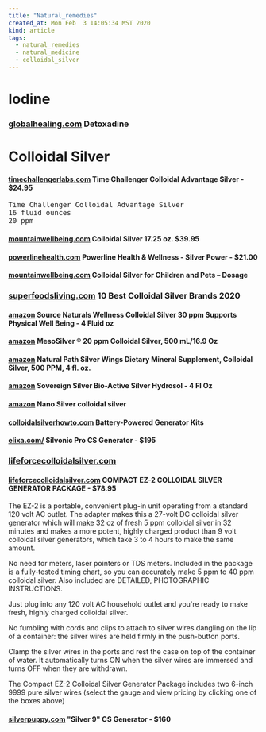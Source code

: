 ```yaml
---
title: "Natural_remedies"
created_at: Mon Feb  3 14:05:34 MST 2020
kind: article
tags:
  - natural_remedies
  - natural_medicine
  - colloidal_silver
---
```


<h1>Iodine</h1>

<h3>
  <a href="https://globalhealing.com/nascent-iodine-detoxadine" target="_blank">globalhealing.com</a>
  Detoxadine
</h3>

<h1>Colloidal Silver</h1>

<h4>
  <a href="http://timechallengerlabs.com/time-challenger-colloidal-advantage-silver-16-oz/" target="_blank">timechallengerlabs.com</a>
  Time Challenger Colloidal Advantage Silver - $24.95
</h4>
<pre>
Time Challenger Colloidal Advantage Silver
16 fluid ounces
20 ppm
</pre>

<h4>
  <a href="https://mountainwellbeing.com/shop/colloidal-silver/" target="_blank">mountainwellbeing.com</a>
  Colloidal Silver 17.25 oz. $39.95
</h4>

<h4>
  <a href="https://www.powerlinehealth.com/silver-power/" target="_blank">powerlinehealth.com</a>
  Powerline Health & Wellness - Silver Power - $21.00
</h4>

<h4>
  <a href="https://mountainwellbeing.com/colloidal-silver-for-children-and-pets/" target="_blank">mountainwellbeing.com</a>
  Colloidal Silver for Children and Pets – Dosage
</h4>

<h3>
  <a href="https://superfoodsliving.com/top-10-colloidal-silver-brands" target="_blank">superfoodsliving.com</a>
  10 Best Colloidal Silver Brands 2020
</h3>
<h4>
  <a href="https://www.amazon.com/Source-Naturals-Wellness-Colloidal-Silver/dp/B0007LA3DG" target="_blank">amazon</a>
  Source Naturals Wellness Colloidal Silver 30 ppm Supports Physical Well Being - 4 Fluid oz
</h4>

<h4>
  <a href="https://www.amazon.com/MesoSilver-Colloidal-Silver-500-16-9/dp/B001064XCY" target="_blank">amazon</a>
  MesoSilver ® 20 ppm Colloidal Silver, 500 mL/16.9 Oz
</h4>

<h4>
  <a href="https://www.amazon.com/Natural-Path-Silver-Wings-Supplement/dp/B000BSZBHS" target="_blank">amazon</a>
  Natural Path Silver Wings Dietary Mineral Supplement, Colloidal Silver, 500 PPM, 4 fl. oz. 
</h4>

<h4>
  <a href="https://www.amazon.com/Sovereign-Silver-Bio-Active-Hydrosol-Supplement/dp/B000OA6Z6O" target="_blank">amazon</a>
  Sovereign Silver Bio-Active Silver Hydrosol - 4 Fl Oz
</h4>

<h4>
  <a href="https://www.amazon.com/dp/B00JQ61YD6/" target="_blank">amazon</a>
  Nano Silver colloidal silver 
</h4>

<h4>
  <a href="http://colloidalsilverhowto.com/battery_generators/default.html" target="_blank">colloidalsilverhowto.com</a>
  Battery-Powered Generator Kits
</h4>

<h4>
  <a href="https://www.elixa.com/shop/silvonic/" target="_blank">elixa.com/</a>
  Silvonic Pro CS Generator - $195
</h4>

<h3>
  <a href="https://lifeforcecolloidalsilver.com/" target="_blank">lifeforcecolloidalsilver.com</a>
</h3>
<h4>
  <a href="https://lifeforcecolloidalsilver.com/compact-ez-2-colloidal-silver-generator-package/" target="_blank">lifeforcecolloidalsilver.com</a>
  COMPACT EZ-2 COLLOIDAL SILVER GENERATOR PACKAGE - $78.95
</h4>
The EZ-2 is a portable, convenient plug-in unit operating from a standard
120 volt AC outlet. The adapter makes this a 27-volt DC colloidal
silver generator which will make 32 oz of fresh 5 ppm colloidal silver
in 32 minutes and makes a more potent, highly charged product than 9
volt colloidal silver generators, which take 3 to 4 hours to make the
same amount.

No need for meters, laser pointers or TDS meters. Included in the package
is a fully-tested timing chart, so you can accurately make 5 ppm to 40 ppm
colloidal silver. Also included are DETAILED, PHOTOGRAPHIC INSTRUCTIONS.

Just plug into any 120 volt AC household outlet and you're ready to make
fresh, highly charged colloidal silver.

No fumbling with cords and clips to attach to silver wires dangling
on the lip of a container: the silver wires are held firmly in the
push-button ports.

Clamp the silver wires in the ports and rest the case on top of the
container of water. It automatically turns ON when the silver wires are
immersed and turns OFF when they are withdrawn.

The Compact EZ-2 Colloidal Silver Generator Package includes two 6-inch
9999 pure silver wires (select the gauge and view pricing by clicking
one of the boxes above)

<h4>
  <a href="https://silverpuppy.com/product/products/silver-9-cs-generator" target="_blank">silverpuppy.com</a>
  "Silver 9" CS Generator - $160
</h4>

<!--
html boilerplate fragments
<a href="" target="_blank"></a>
<a name=""></a>
<img src="" width="400px">
<ul>
  <li></li>
  <li><a href="" target="_blank"></a></li>
</ul>
<pre>
</pre>
<p style="margin-bottom: 2em;"></p>
<hr style="border: 0; height: 3px; background: #333; background-image: linear-gradient(to right, #ccc, #333, #ccc);">
<pre><code>
</code></pre>
<math xmlns='http://www.w3.org/1998/Math/MathML' display='block'>
</math>
:-->

